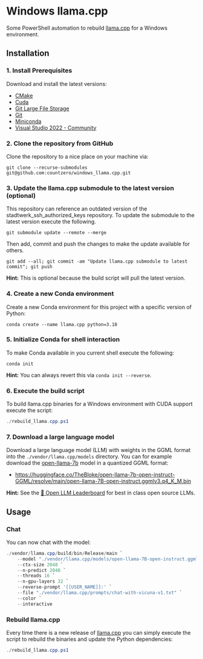 # Windows llama.cpp

Some PowerShell automation to rebuild [llama.cpp](https://github.com/ggerganov/llama.cpp) for a Windows environment.

## Installation

### 1. Install Prerequisites

Download and install the latest versions:

* [CMake](https://cmake.org/download/)
* [Cuda](https://developer.nvidia.com/cuda-downloads)
* [Git Large File Storage](https://git-lfs.com)
* [Git](https://git-scm.com/downloads)
* [Miniconda](https://conda.io/projects/conda/en/stable/user-guide/install)
* [Visual Studio 2022 - Community](https://visualstudio.microsoft.com/)

### 2. Clone the repository from GitHub

Clone the repository to a nice place on your machine via:

```Shell
git clone --recurse-submodules git@github.com:countzero/windows_llama.cpp.git
```

### 3. Update the llama.cpp submodule to the latest version (optional)
This repository can reference an outdated version of the stadtwerk_ssh_authorized_keys repository. To update the submodule to the latest version execute the following.

```Shell
git submodule update --remote --merge
```

Then add, commit and push the changes to make the update available for others.

```Shell
git add --all; git commit -am "Update llama.cpp submodule to latest commit"; git push
```

**Hint:** This is optional because the build script will pull the latest version.

### 4. Create a new Conda environment

Create a new Conda environment for this project with a specific version of Python:

```Shell
conda create --name llama.cpp python=3.10
```

### 5. Initialize Conda for shell interaction

To make Conda available in you current shell execute the following:

```Shell
conda init
```

**Hint:** You can always revert this via `conda init --reverse`.

### 6. Execute the build script

To build llama.cpp binaries for a Windows environment with CUDA support execute the script:

```PowerShell
./rebuild_llama.cpp.ps1
```

### 7. Download a large language model

Download a large language model (LLM) with weights in the GGML format into the `./vendor/llama.cpp/models` directory. You can for example download the [open-llama-7b](https://huggingface.co/openlm-research/open_llama_7b) model in a quantized GGML format:

* https://huggingface.co/TheBloke/open-llama-7b-open-instruct-GGML/resolve/main/open-llama-7B-open-instruct.ggmlv3.q4_K_M.bin

**Hint:** See the [🤗 Open LLM Leaderboard](https://huggingface.co/spaces/HuggingFaceH4/open_llm_leaderboard) for best in class open source LLMs.

## Usage

### Chat

You can now chat with the model:

```PowerShell
./vendor/llama.cpp/build/bin/Release/main `
    --model "./vendor/llama.cpp/models/open-llama-7B-open-instruct.ggmlv3.q4_K_M.bin" `
    --ctx-size 2048 `
    --n-predict 2048 `
    --threads 16 `
    --n-gpu-layers 32 `
    --reverse-prompt '[[USER_NAME]]:' `
    --file "./vendor/llama.cpp/prompts/chat-with-vicuna-v1.txt" `
    --color `
    --interactive
```

### Rebuild llama.cpp

Every time there is a new release of [llama.cpp](https://github.com/ggerganov/llama.cpp) you can simply execute the script to rebuild the binaries and update the Python dependencies:

```PowerShell
./rebuild_llama.cpp.ps1
```
